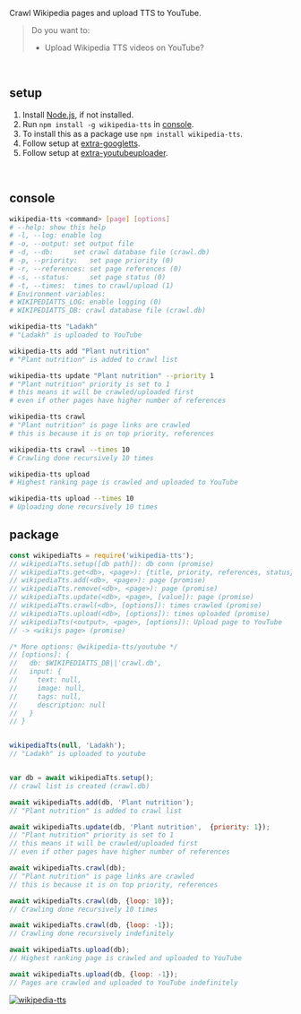 Crawl Wikipedia pages and upload TTS to YouTube.
> Do you want to:
> - Upload Wikipedia TTS videos on YouTube?
<br>


## setup

1. Install [Node.js], if not installed.
2. Run `npm install -g wikipedia-tts` in [console].
3. To install this as a package use `npm install wikipedia-tts`.
1. Follow setup at [extra-googletts].
2. Follow setup at [extra-youtubeuploader].
<br>


## console

```bash
wikipedia-tts <command> [page] [options]
# --help: show this help
# -l, --log: enable log
# -o, --output: set output file
# -d, --db:     set crawl database file (crawl.db)
# -p, --priority:   set page priority (0)
# -r, --references: set page references (0)
# -s, --status:     set page status (0)
# -t, --times:  times to crawl/upload (1)
# Environment variables:
# WIKIPEDIATTS_LOG: enable logging (0)
# WIKIPEDIATTS_DB: crawl database file (crawl.db)

wikipedia-tts "Ladakh"
# "Ladakh" is uploaded to YouTube

wikipedia-tts add "Plant nutrition"
# "Plant nutrition" is added to crawl list

wikipedia-tts update "Plant nutrition" --priority 1
# "Plant nutrition" priority is set to 1
# this means it will be crawled/uploaded first
# even if other pages have higher number of references

wikipedia-tts crawl
# "Plant nutrition" is page links are crawled
# this is because it is on top priority, references

wikipedia-tts crawl --times 10
# Crawling done recursively 10 times

wikipedia-tts upload
# Highest ranking page is crawled and uploaded to YouTube

wikipedia-tts upload --times 10
# Uploading done recursively 10 times
```



## package

```javascript
const wikipediaTts = require('wikipedia-tts');
// wikipediaTts.setup([db path]): db conn (promise)
// wikipediaTts.get<db>, <page>): {title, priority, references, status} (promise)
// wikipediaTts.add(<db>, <page>): page (promise)
// wikipediaTts.remove(<db>, <page>): page (promise)
// wikipediaTts.update(<db>, <page>, [value]): page (promise)
// wikipediaTts.crawl(<db>, [options]): times crawled (promise)
// wikipediaTts.upload(<db>, [options]): times uploaded (promise)
// wikipediaTts(<output>, <page>, [options]): Upload page to YouTube
// -> <wikijs page> (promise)

/* More options: @wikipedia-tts/youtube */
// [options]: {
//   db: $WIKIPEDIATTS_DB||'crawl.db',
//   input: {
//     text: null,
//     image: null,
//     tags: null,
//     description: null
//   }
// }


wikipediaTts(null, 'Ladakh');
// "Ladakh" is uploaded to youtube


var db = await wikipediaTts.setup();
// crawl list is created (crawl.db)

await wikipediaTts.add(db, 'Plant nutrition');
// "Plant nutrition" is added to crawl list

await wikipediaTts.update(db, 'Plant nutrition',  {priority: 1});
// "Plant nutrition" priority is set to 1
// this means it will be crawled/uploaded first
// even if other pages have higher number of references

await wikipediaTts.crawl(db);
// "Plant nutrition" is page links are crawled
// this is because it is on top priority, references

await wikipediaTts.crawl(db, {loop: 10});
// Crawling done recursively 10 times

await wikipediaTts.crawl(db, {loop: -1});
// Crawling done recursively indefinitely

await wikipediaTts.upload(db);
// Highest ranking page is crawled and uploaded to YouTube

await wikipediaTts.upload(db, {loop: -1});
// Pages are crawled and uploaded to YouTube indefinitely
```


[![wikipedia-tts](https://i.imgur.com/Uu0KJ1U.jpg)](https://www.npmjs.com/package/wikipedia-tts)

[Node.js]: https://nodejs.org/en/download/
[console]: https://en.wikipedia.org/wiki/Shell_(computing)#Text_(CLI)_shells
[extra-googletts]: https://www.npmjs.com/package/extra-googletts
[extra-youtubeuploader]: https://www.npmjs.com/package/extra-youtubeuploader
